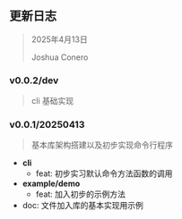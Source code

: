 ## 更新日志

> 2025年4月13日
>
> Joshua Conero





### v0.0.2/dev

> cli 基础实现





### v0.0.1/20250413

> 基本库架构搭建以及初步实现命令行程序

- **cli**
  - feat: 初步实习默认命令方法函数的调用
- **example/demo**
  - feat: 加入初步的示例方法
- doc: 文件加入库的基本实现用示例
